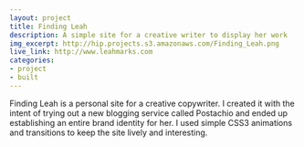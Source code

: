 ```yaml
---
layout: project
title: Finding Leah
description: A simple site for a creative writer to display her work
img_excerpt: http://hip.projects.s3.amazonaws.com/Finding_Leah.png
live_link: http://www.leahmarks.com
categories:
- project
- built
---
```


Finding Leah is a personal site for a creative copywriter. I created it with the intent of trying out a new blogging service called Postachio and ended up establishing an entire brand identity for her. I used simple CSS3 animations and transitions to keep the site lively and interesting.
